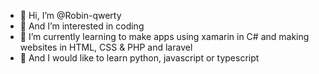 - 👋 Hi, I’m @Robin-qwerty
- 👀 And I’m interested in coding
- 🌱 I’m currently learning to make apps using xamarin in C# and making websites in HTML, CSS & PHP and laravel
- 🌱 And I would like to learn python, javascript or typescript

<!---
Robin-qwerty/Robin-qwerty is a ✨ special ✨ repository because its `README.md` (this file) appears on your GitHub profile.
You can click the Preview link to take a look at your changes.
--->

